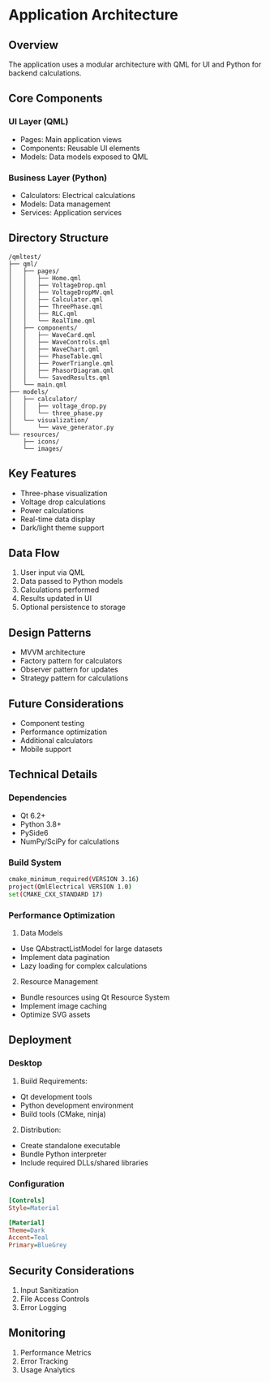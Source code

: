 # Application Architecture

## Overview
The application uses a modular architecture with QML for UI and Python for backend calculations.

## Core Components

### UI Layer (QML)
- Pages: Main application views
- Components: Reusable UI elements
- Models: Data models exposed to QML

### Business Layer (Python)
- Calculators: Electrical calculations
- Models: Data management
- Services: Application services

## Directory Structure
```
/qmltest/
├── qml/
│   ├── pages/
│   │   ├── Home.qml
│   │   ├── VoltageDrop.qml
│   │   ├── VoltageDropMV.qml
│   │   ├── Calculator.qml
│   │   ├── ThreePhase.qml
│   │   ├── RLC.qml
│   │   └── RealTime.qml
│   ├── components/
│   │   ├── WaveCard.qml
│   │   ├── WaveControls.qml
│   │   ├── WaveChart.qml
│   │   ├── PhaseTable.qml
│   │   ├── PowerTriangle.qml
│   │   ├── PhasorDiagram.qml
│   │   └── SavedResults.qml
│   └── main.qml
├── models/
│   ├── calculator/
│   │   ├── voltage_drop.py
│   │   └── three_phase.py
│   └── visualization/
│       └── wave_generator.py
└── resources/
    ├── icons/
    └── images/
```

## Key Features
- Three-phase visualization
- Voltage drop calculations
- Power calculations
- Real-time data display
- Dark/light theme support

## Data Flow
1. User input via QML
2. Data passed to Python models
3. Calculations performed
4. Results updated in UI
5. Optional persistence to storage

## Design Patterns
- MVVM architecture
- Factory pattern for calculators
- Observer pattern for updates
- Strategy pattern for calculations

## Future Considerations
- Component testing
- Performance optimization
- Additional calculators
- Mobile support

## Technical Details

### Dependencies
- Qt 6.2+
- Python 3.8+
- PySide6
- NumPy/SciPy for calculations

### Build System
```bash
cmake_minimum_required(VERSION 3.16)
project(QmlElectrical VERSION 1.0)
set(CMAKE_CXX_STANDARD 17)
```

### Performance Optimization
1. Data Models
- Use QAbstractListModel for large datasets
- Implement data pagination
- Lazy loading for complex calculations

2. Resource Management
- Bundle resources using Qt Resource System
- Implement image caching
- Optimize SVG assets

## Deployment

### Desktop
1. Build Requirements:
- Qt development tools
- Python development environment
- Build tools (CMake, ninja)

2. Distribution:
- Create standalone executable
- Bundle Python interpreter
- Include required DLLs/shared libraries

### Configuration
```ini
[Controls]
Style=Material

[Material]
Theme=Dark
Accent=Teal
Primary=BlueGrey
```

## Security Considerations
1. Input Sanitization
2. File Access Controls
3. Error Logging

## Monitoring
1. Performance Metrics
2. Error Tracking
3. Usage Analytics

